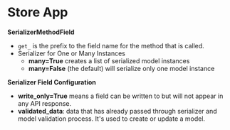 # Store App

**SerializerMethodField**
- `get_` is the prefix to the field name for the method that is called.
- Serializer for One or Many Instances
    - __many=True__ creates a list of serialized model instances
    - __many=False__ (the default) will serialize only one model instance

**Serializer Field Configuration**
- __write_only=True__ means a field can be written to but will not appear in any API response.
- __validated_data__: data that has already passed through serializer and model validation process. It's used to create or update a model.